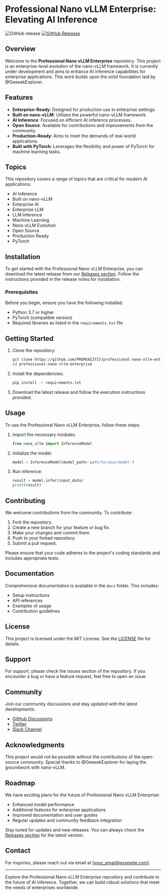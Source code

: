 # Professional Nano vLLM Enterprise: Elevating AI Inference

![GitHub release](https://img.shields.io/badge/release-latest-blue.svg) [![GitHub Releases](https://img.shields.io/badge/download-releases-brightgreen.svg)](https://github.com/PREMSAI3717/professional-nano-vllm-enterprise/releases)

## Overview

Welcome to the **Professional Nano vLLM Enterprise** repository. This project is an enterprise-level evolution of the nano-vLLM framework. It is currently under development and aims to enhance AI inference capabilities for enterprise applications. This work builds upon the solid foundation laid by @GeeeekExplorer.

## Features

- **Enterprise-Ready**: Designed for production use in enterprise settings.
- **Built on nano-vLLM**: Utilizes the powerful nano-vLLM framework.
- **AI Inference**: Focused on efficient AI inference processes.
- **Open Source**: Available for contributions and improvements from the community.
- **Production-Ready**: Aims to meet the demands of real-world applications.
- **Built with PyTorch**: Leverages the flexibility and power of PyTorch for machine learning tasks.

## Topics

This repository covers a range of topics that are critical for modern AI applications:

- AI Inference
- Built on nano-vLLM
- Enterprise AI
- Enterprise LLM
- LLM Inference
- Machine Learning
- Nano vLLM Evolution
- Open Source
- Production Ready
- PyTorch

## Installation

To get started with the Professional Nano vLLM Enterprise, you can download the latest release from our [Releases section](https://github.com/PREMSAI3717/professional-nano-vllm-enterprise/releases). Follow the instructions provided in the release notes for installation.

### Prerequisites

Before you begin, ensure you have the following installed:

- Python 3.7 or higher
- PyTorch (compatible version)
- Required libraries as listed in the `requirements.txt` file

## Getting Started

1. Clone the repository:
   ```bash
   git clone https://github.com/PREMSAI3717/professional-nano-vllm-enterprise.git
   cd professional-nano-vllm-enterprise
   ```

2. Install the dependencies:
   ```bash
   pip install -r requirements.txt
   ```

3. Download the latest release and follow the execution instructions provided.

## Usage

To use the Professional Nano vLLM Enterprise, follow these steps:

1. Import the necessary modules:
   ```python
   from nano_vllm import InferenceModel
   ```

2. Initialize the model:
   ```python
   model = InferenceModel(model_path='path/to/your/model')
   ```

3. Run inference:
   ```python
   result = model.infer(input_data)
   print(result)
   ```

## Contributing

We welcome contributions from the community. To contribute:

1. Fork the repository.
2. Create a new branch for your feature or bug fix.
3. Make your changes and commit them.
4. Push to your forked repository.
5. Submit a pull request.

Please ensure that your code adheres to the project's coding standards and includes appropriate tests.

## Documentation

Comprehensive documentation is available in the `docs` folder. This includes:

- Setup instructions
- API references
- Examples of usage
- Contribution guidelines

## License

This project is licensed under the MIT License. See the [LICENSE](LICENSE) file for details.

## Support

For support, please check the issues section of the repository. If you encounter a bug or have a feature request, feel free to open an issue.

## Community

Join our community discussions and stay updated with the latest developments:

- [GitHub Discussions](https://github.com/PREMSAI3717/professional-nano-vllm-enterprise/discussions)
- [Twitter](https://twitter.com/your_twitter_handle)
- [Slack Channel](https://join.slack.com/t/your_slack_channel/shared_invite/xyz)

## Acknowledgments

This project would not be possible without the contributions of the open-source community. Special thanks to @GeeeekExplorer for laying the groundwork with nano-vLLM.

## Roadmap

We have exciting plans for the future of Professional Nano vLLM Enterprise:

- Enhanced model performance
- Additional features for enterprise applications
- Improved documentation and user guides
- Regular updates and community feedback integration

Stay tuned for updates and new releases. You can always check the [Releases section](https://github.com/PREMSAI3717/professional-nano-vllm-enterprise/releases) for the latest version.

## Contact

For inquiries, please reach out via email at [your_email@example.com]. 

---

Explore the Professional Nano vLLM Enterprise repository and contribute to the future of AI inference. Together, we can build robust solutions that meet the needs of enterprises worldwide.